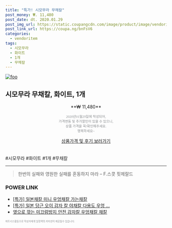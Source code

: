 ```yaml
--- 
title: "특가! 시모무라 무채칼" 
post_money: ₩. 11,480 
post_date: dt. 2020.01.29 
post_img_url: https://static.coupangcdn.com/image/product/image/vendoritem/2016/03/08/3000211357/d54301b2-08fa-4510-81c2-1215464035c5.jpg 
post_link_url: https://coupa.ng/bnFsV6 
categories: 
  - vendoritem 
tags: 
  - 시모무라 
  - 화이트 
  - 1개 
  - 무채칼 
--- 
```

[![foo](https://static.coupangcdn.com/image/product/image/vendoritem/2016/03/08/3000211357/d54301b2-08fa-4510-81c2-1215464035c5.jpg)](https://coupa.ng/bnFsV6) 

## 시모무라 무채칼, 화이트, 1개 
<p style="text-align: center;">**₩ 11,480**</p> 
<p style="text-align: center;"><span style="color: #898c8f; font-family: Georgia,Times,serif; font-size: 0.75em;">2020년01월29일에 작성되어, <br>가격변동 및 추가할인이 있을 수 있으니,<br> 상품 가격을 꼭!확인해주세요.<br>행복하세요~</span> 
</p>	 
<div markdown="0" style="text-align: center;"><a href="https://coupa.ng/bnFsV6" class="btn btn--success">상품가격 및 후기 보러가기</a></div> 
<br><br> 
  #시모무라 #화이트 #1개 #무채칼 
<hr> 

> 한번의 실패와 영원한 실패를 혼동하지 마라  – F.스콧 핏제랄드 


### POWER LINK

* <a href="https://blog.naver.com/an0733/221790780275" target="_blank">[특가] 일본채칼 미니 우엉채칼 가는채칼</a>
* <a href="https://blog.naver.com/santokki14/221790526216" target="_blank">[특가] 일본 당근 오이 감자 칼 야채칼 다용도 우엉 ...</a>
* <a href="https://blog.naver.com/fasyy4321/221789842625" target="_blank">옆으로 깎는 미끄럼방지 안전 감자칼 우엉채칼 채칼</a>

<span style="color: #898c8f; font-family: Georgia,Times,serif; font-size: 0.55em;">파트너스활동으로 작성자에게 일정액의 커미션이 제공될수 있습니다.</span> 
